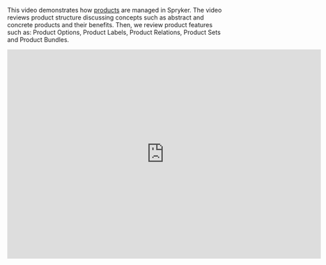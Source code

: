 This video demonstrates how [products](https://documentation.spryker.com/v4/docs/product-management) are managed in Spryker. The video reviews product structure discussing concepts such as abstract and concrete products and their benefits. Then, we review product features such as: Product Options, Product Labels, Product Relations, Product Sets and Product Bundles.

<iframe src="https://fast.wistia.net/embed/iframe/uc9vif0tx7" title="Product Management" allowtransparency="true" frameborder="0" scrolling="no" class="wistia_embed" name="wistia_embed" allowfullscreen="0" mozallowfullscreen="0" webkitallowfullscreen="0" oallowfullscreen="0" msallowfullscreen="0" width="720" height="480"></iframe>